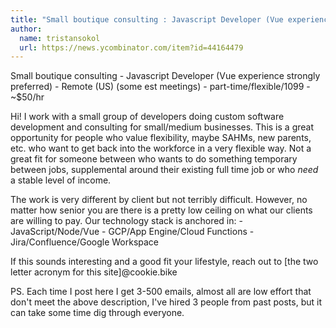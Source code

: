 ```yaml
---
title: "Small boutique consulting : Javascript Developer (Vue experience strongly preferred)"
author:
  name: tristansokol
  url: https://news.ycombinator.com/item?id=44164479
---
```


<JobNavigation />

Small boutique consulting - Javascript Developer (Vue experience strongly preferred) - Remote (US) (some est meetings) - part-time&#x2F;flexible&#x2F;1099 - ~$50&#x2F;hr

Hi! I work with a small group of developers doing custom software development and consulting for small&#x2F;medium businesses. This is a great opportunity for people who value flexibility, maybe SAHMs, new parents, etc. who want to get back into the workforce in a very flexible way. Not a great fit for someone between who wants to do something temporary between jobs, supplemental around their existing full time job or who *need* a stable level of income.

The work is very different by client but not terribly difficult. However, no matter how senior you are there is a pretty low ceiling on what our clients are willing to pay. Our technology stack is anchored in: - JavaScript&#x2F;Node&#x2F;Vue - GCP&#x2F;App Engine&#x2F;Cloud Functions - Jira&#x2F;Confluence&#x2F;Google Workspace

If this sounds interesting and a good fit your lifestyle, reach out to [the two letter acronym for this site]@cookie.bike

PS. Each time I post here I get 3-500 emails, almost all are low effort that don&#x27;t meet the above description, I&#x27;ve hired 3 people from past posts, but it can take some time dig through everyone.
<JobApplication />
